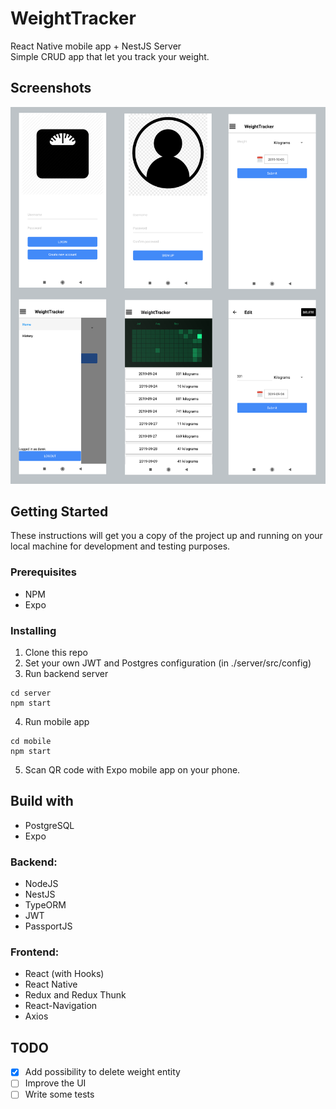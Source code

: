 # WeightTracker

React Native mobile app + NestJS Server<br>
Simple CRUD app that let you track your weight.

## Screenshots
![Image](mobile/assets/screenshots/screens.png)

## Getting Started

These instructions will get you a copy of the project up and running on your local machine for development and testing purposes.

### Prerequisites

* NPM
* Expo

### Installing

1. Clone this repo
2. Set your own JWT and Postgres configuration (in ./server/src/config)
3. Run backend server

```
cd server
npm start
```

4. Run mobile app
```
cd mobile
npm start
```

5. Scan QR code with Expo mobile app on your phone.


## Build with

* PostgreSQL
* Expo

### Backend:

* NodeJS
* NestJS
* TypeORM
* JWT
* PassportJS

### Frontend:

* React (with Hooks)
* React Native
* Redux and Redux Thunk
* React-Navigation
* Axios

## TODO
- [x] Add possibility to delete weight entity
- [ ] Improve the UI
- [ ] Write some tests
